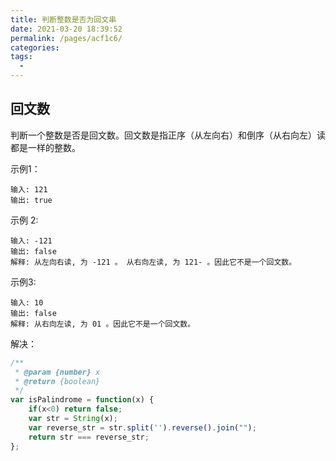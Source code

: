 ```yaml
---
title: 判断整数是否为回文串
date: 2021-03-20 18:39:52
permalink: /pages/acf1c6/
categories:
tags:
  - 
---
```

## 回文数

判断一个整数是否是回文数。回文数是指正序（从左向右）和倒序（从右向左）读都是一样的整数。

示例1：
```
输入: 121
输出: true
```
示例 2:
```
输入: -121
输出: false
解释: 从左向右读, 为 -121 。 从右向左读, 为 121- 。因此它不是一个回文数。
```
示例3:
```
输入: 10
输出: false
解释: 从右向左读, 为 01 。因此它不是一个回文数。
```

解决： 
```js
/**
 * @param {number} x
 * @return {boolean}
 */
var isPalindrome = function(x) {
    if(x<0) return false;
    var str = String(x);
    var reverse_str = str.split('').reverse().join("");
    return str === reverse_str;
};
```